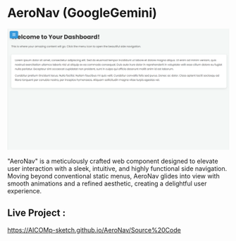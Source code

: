 # AeroNav (GoogleGemini) 

![My Screenshot](Images/Image1.png)

"AeroNav" is a meticulously crafted web component designed to elevate user interaction with a sleek, intuitive, and highly functional side navigation. Moving beyond conventional static menus, AeroNav glides into view with smooth animations and a refined aesthetic, creating a delightful user experience.

## Live Project :  
https://AICOMp-sketch.github.io/AeroNav/Source%20Code